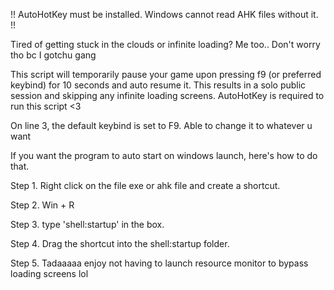!! AutoHotKey must be installed. Windows cannot read AHK files without it. !!

Tired of getting stuck in the clouds or infinite loading? Me too.. Don't worry tho bc I gotchu gang 

This script will temporarily pause your game upon pressing f9 (or preferred keybind) for 10 seconds and auto resume it. This results in a solo public session and skipping any infinite loading screens. AutoHotKey is required to run this script <3

On line 3, the default keybind is set to F9. Able to change it to whatever u want

If you want the program to auto start on windows launch, here's how to do that.

Step 1. Right click on the file exe or ahk file and create a shortcut. 

Step 2. Win + R

Step 3. type 'shell:startup' in the box.

Step 4. Drag the shortcut into the shell:startup folder.

Step 5. Tadaaaaa enjoy not having to launch resource monitor to bypass loading screens lol
